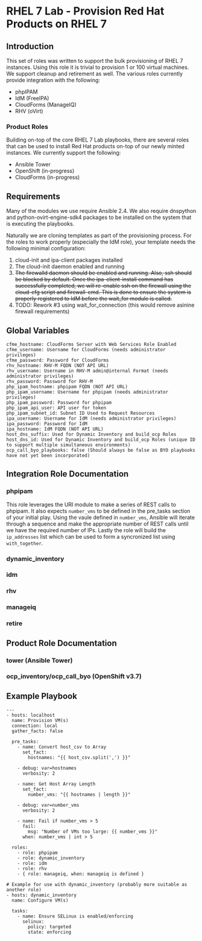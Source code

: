# RHEL 7 Lab - Provision Red Hat Products on RHEL 7
## Introduction
This set of roles was written to support the bulk provisioning of RHEL 7 instances. Using this role it is trivial to provision 1 or 100 virtual machines. We support cleanup and retirement as well. The various roles currently provide integration with the following:

- phpIPAM
- IdM (FreeIPA)
- CloudForms (ManageIQ)
- RHV (oVirt)

### Product Roles
Building on-top of the core RHEL 7 Lab playbooks, there are several roles that can be used to install Red Hat products on-top of our newly minted instances. We currently support the following:

- Ansible Tower
- OpenShift (in-progress)
- CloudForms (in-progress)

## Requirements
Many of the modules we use require Ansible 2.4. We also require dnspython and python-ovirt-engine-sdk4 packages to be installed on the system that is executing the playbooks.

Naturally we are cloning templates as part of the provisioning process. For the roles to work properly (especially the IdM role), your template needs the following minimal configuration:

1. cloud-init and ipa-client packages installed
2. The cloud-init daemon enabled and running
3. ~~The firewalld  daemon should be enabled and running. Also, ssh should be blocked by default. Once the ipa-client-install command has successfully completed, we will re-enable ssh on the firewall using the cloud-cfg script and firewall-cmd. This is done to ensure the system is properly registered to IdM before the wait_for module is called.~~
4. TODO: Rework #3 using wait_for_connection (this would remove asinine firewall requirements)

## Global Variables

```
cfme_hostname: CloudForms Server with Web Services Role Enabled
cfme_username: Username for CloudForms (needs administrator privileges)
cfme_password: Password for CloudForms
rhv_hostname: RHV-M FQDN (NOT API URL)
rhv_username: Username in RHV-M admin@internal Format (needs administrator privileges)
rhv_password: Password for RHV-M
php_ipam_hostname: phpipam FQDN (NOT API URL)
php_ipam_username: Username for phpipam (needs administrator privileges)
php_ipam_password: Password for phpipam
php_ipam_api_user: API user for token
php_ipam_subnet_id: Subnet ID Used to Request Resources
ipa_username: Username for IdM (needs administrator privileges)
ipa_password: Password for IdM
ipa_hostname: IdM FQDN (NOT API URL)
host_dns_suffix: Used for Dynamic Inventory and build_ocp Roles
host_dns_id: Used for Dynamic Inventory and build_ocp Roles (unique ID to support multiple simultaneous environments)
ocp_call_byo_playbooks: false (Should always be false as BYO playbooks have not yet been incorporated)
```

## Integration Role Documentation

### phpipam

This role leverages the URI module to make a series of REST calls to phpipam. It also expects `number_vms` to be defined in the pre_tasks section of your initial play. Using the vaule defined in `number_vms`, Ansible will iterate through a sequence and make the appropriate number of REST calls until we have the required number of IPs. Lastly the role will build the `ip_addresses` list which can be used to form a syncronized list using `with_together`.

### dynamic_inventory

### idm

### rhv

### manageiq

### retire

## Product Role Documentation

### tower (Ansible Tower)

### ocp_inventory/ocp_call_byo (OpenShift v3.7)

## Example Playbook
```
---
- hosts: localhost
  name: Provision VM(s)
  connection: local
  gather_facts: false

  pre_tasks:
    - name: Convert host_csv to Array
      set_fact:
        hostnames: "{{ host_csv.split(',') }}"

    - debug: var=hostnames
      verbosity: 2

    - name: Get Host Array Length
      set_fact:
        number_vms: "{{ hostnames | length }}"

    - debug: var=number_vms
      verbosity: 2

    - name: Fail if number_vms > 5
      fail:
        msg: "Number of VMs too large: {{ number_vms }}"
      when: number_vms | int > 5

  roles:
    - role: phpipam
    - role: dynamic_inventory
    - role: idm
    - role: rhv
    - { role: manageiq, when: manageiq is defined }

# Example for use with dynamic_inventory (probably more suitable as another role)
- hosts: dynamic_inventory
  name: Configure VM(s)

  tasks:
    - name: Ensure SELinux is enabled/enforcing
      selinux:
        policy: targeted
        state: enforcing
```
